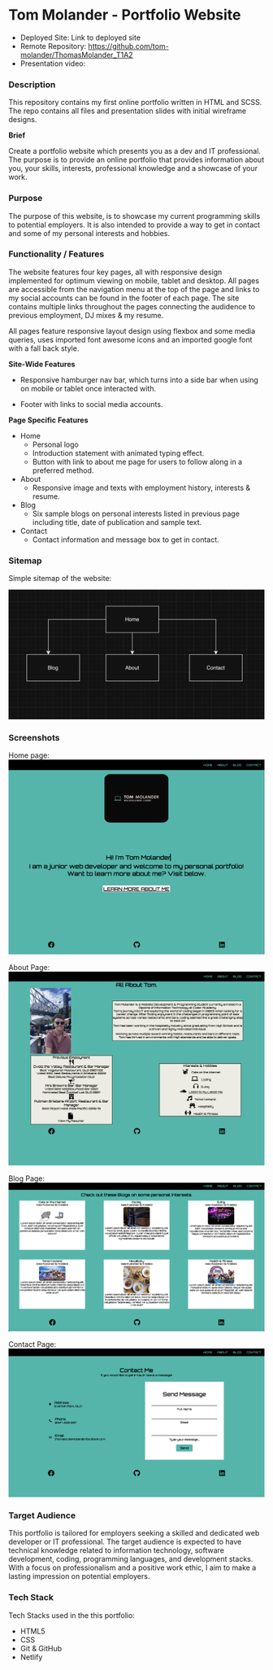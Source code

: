 # Tom Molander - Portfolio Website

- Deployed Site: Link to deployed site
- Remote Repository: https://github.com/tom-molander/ThomasMolander_T1A2
- Presentation video:

### **Description**

This repository contains my first online portfolio written in HTML and SCSS. The repo contains all files and presentation slides with initial wireframe designs.

**Brief**

Create a portfolio website which presents you as a dev and IT professional. The purpose is to provide an online portfolio that provides information about you, your skills, interests, professional knowledge and a showcase of your work.

### **Purpose**

The purpose of this website, is to showcase my current programming skills to potential employers. It is also intended to provide a way to get in contact and some of my personal interests and hobbies.

### **Functionality / Features**

The website features four key pages, all with responsive design implemented for optimum viewing on mobile, tablet and desktop. All pages are accessible from the navigation menu at the top of the page and links to my social accounts can be found in the footer of each page. The site contains multiple links throughout the pages connecting the audidence to previous employment, DJ mixes & my resume.

All pages feature responsive layout design using flexbox and some media queries, uses imported font awesome icons and an imported google font with a fall back style.

**Site-Wide Features**

- Responsive hamburger nav bar, which turns into a side bar when using on mobile or tablet once interacted with.

- Footer with links to social media accounts.

**Page Specific Features**

- Home
  - Personal logo
  - Introduction statement with animated typing effect.
  - Button with link to about me page for users to follow along in a preferred method.
- About
  - Responsive image and texts with employment history, interests & resume.
- Blog
  - Six sample blogs on personal interests listed in previous page including title, date of publication and sample text.
- Contact
  - Contact information and message box to get in contact.

### **Sitemap**

Simple sitemap of the website:

![Sitemap](Docs/Sitemap/Sitemap.png)

### **Screenshots**

Home page:
![Home Page](Docs/Screenshots/Home-Page_Desktop.png)

About Page:
![About Page](Docs/Screenshots/About-Page_Desktop.png)

Blog Page:
![Blog Page](Docs/Screenshots/Blog-Page_Desktop.png)

Contact Page:
![Contact Page](Docs/Screenshots/Contact-Page_Desktop.png)

### **Target Audience**

This portfolio is tailored for employers seeking a skilled and dedicated web developer or IT professional. The target audience is expected to have technical knowledge related to information technology, software development, coding, programming languages, and development stacks. With a focus on professionalism and a positive work ethic, I aim to make a lasting impression on potential employers.

### **Tech Stack**

Tech Stacks used in the this portfolio:

- HTML5
- CSS
- Git & GitHub
- Netlify
